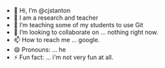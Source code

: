 - 👋 Hi, I’m @cjstanton
- 👀 I am a research and teacher
- 🌱 I’m teaching some of my students to use Git
- 💞️ I’m looking to collaborate on ... nothing right now. 
- 📫 How to reach me ... google. 
- 😄 Pronouns: ... he
- ⚡ Fun fact: ... i'm not very fun at all. 

<!---
cjstanton/cjstanton is a ✨ special ✨ repository because its `README.md` (this file) appears on your GitHub profile.
You can click the Preview link to take a look at your changes.
--->
